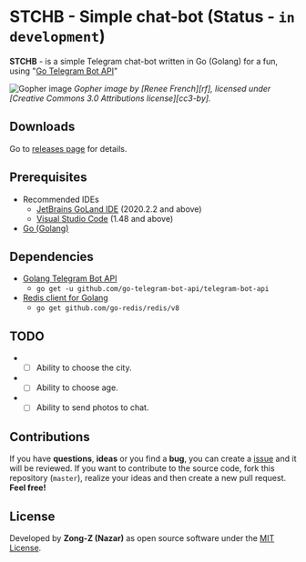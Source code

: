 # STCHB - Simple chat-bot (Status - `in development`)

**STCHB** - is a simple Telegram chat-bot written in Go (Golang) for a fun, using "[Go Telegram Bot API](https://github.com/go-telegram-bot-api/telegram-bot-api)"

![Gopher image](https://golang.org/doc/gopher/fiveyears.jpg)
*Gopher image by [Renee French][rf], licensed under [Creative Commons 3.0 Attributions license][cc3-by].*   

## Downloads

Go to [releases page](https://github.com/Zong-Z/stch_bot/releases) for details.

## Prerequisites

- Recommended IDEs
    - [JetBrains GoLand IDE](https://www.jetbrains.com/go/) (2020.2.2 and above)
    - [Visual Studio Code](https://code.visualstudio.com) (1.48 and above)
- [Go (Golang)](https://golang.org/dl/)

## Dependencies

- [Golang Telegram Bot API](https://github.com/go-telegram-bot-api/telegram-bot-api)
    - `go get -u github.com/go-telegram-bot-api/telegram-bot-api`
- [Redis client for Golang](https://github.com/go-redis/redis)
    - `go get github.com/go-redis/redis/v8`
    
## TODO

- - [ ] Ability to choose the city.
- - [ ] Ability to choose age.
- - [ ] Ability to send photos to chat.

## Contributions

If you have **questions**, **ideas** or you find a **bug**, you can create a [issue](https://github.com/Zong-Z/SCHB/issues) and it will be reviewed. If you want to contribute to the source code, fork this repository (`master`), realize your ideas and then create a new pull request. **Feel free!**

## License

Developed by **Zong-Z (Nazar)** as open source software under the [MIT License](https://github.com/Zong-Z/SCHB/blob/master/LICENSE).
